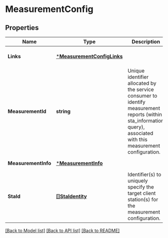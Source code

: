 # MeasurementConfig

## Properties
Name | Type | Description | Notes
------------ | ------------- | ------------- | -------------
**Links** | [***MeasurementConfigLinks**](MeasurementConfig__links.md) |  | [optional] [default to null]
**MeasurementId** | **string** | Unique identifier allocated by the service consumer to identify measurement reports (within sta_information query), associated with this measurement configuration. | [default to null]
**MeasurementInfo** | [***MeasurementInfo**](MeasurementInfo.md) |  | [default to null]
**StaId** | [**[]StaIdentity**](StaIdentity.md) | Identifier(s) to uniquely specify the target client station(s) for the measurement configuration. | [default to null]

[[Back to Model list]](../README.md#documentation-for-models) [[Back to API list]](../README.md#documentation-for-api-endpoints) [[Back to README]](../README.md)


